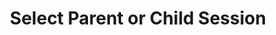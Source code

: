 ---
title: Select Parent or Child Session
slug: ParentChild.md
tags: Observe Traffic, Referer header, parent session, child session, find parent, find child
publish: true
ordinal: 8
---